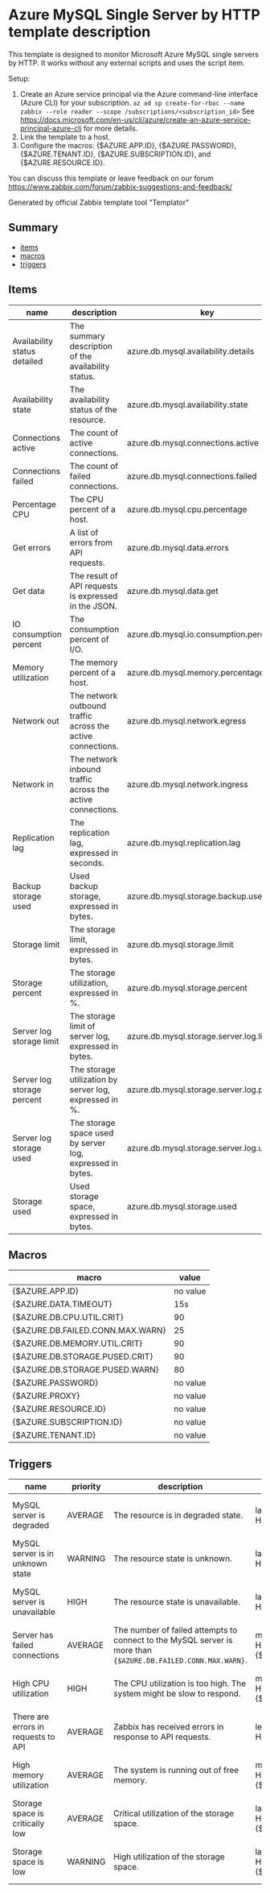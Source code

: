 # Azure MySQL Single Server by HTTP template description

This template is designed to monitor Microsoft Azure MySQL single servers by HTTP.
It works without any external scripts and uses the script item.

Setup:
  1. Create an Azure service principal via the Azure command-line interface (Azure CLI) for your subscription.
    `az ad sp create-for-rbac --name zabbix --role reader --scope /subscriptions/<subscription_id>`
    See https://docs.microsoft.com/en-us/cli/azure/create-an-azure-service-principal-azure-cli for more details.
  2. Link the template to a host.
  3. Configure the macros: {$AZURE.APP.ID}, {$AZURE.PASSWORD}, {$AZURE.TENANT.ID}, {$AZURE.SUBSCRIPTION.ID}, and {$AZURE.RESOURCE.ID}.

You can discuss this template or leave feedback on our forum https://www.zabbix.com/forum/zabbix-suggestions-and-feedback/

Generated by official Zabbix template tool "Templator"

## Summary
* [items](#items)
* [macros](#macros)
* [triggers](#triggers)

<a name="items"></a>

## Items
| name | description | key | type | delay |
| ------------- |------------- |------------- |------------- |------------- |
| Availability status detailed | The summary description of the availability status. | azure.db.mysql.availability.details | DEPENDENT | 0 |
| Availability state | The availability status of the resource. | azure.db.mysql.availability.state | DEPENDENT | 0 |
| Connections active | The count of active connections. | azure.db.mysql.connections.active | DEPENDENT | 0 |
| Connections failed | The count of failed connections. | azure.db.mysql.connections.failed | DEPENDENT | 0 |
| Percentage CPU | The CPU percent of a host. | azure.db.mysql.cpu.percentage | DEPENDENT | 0 |
| Get errors | A list of errors from API requests. | azure.db.mysql.data.errors | DEPENDENT | 0 |
| Get data | The result of API requests is expressed in the JSON. | azure.db.mysql.data.get | SCRIPT | no delay |
| IO consumption percent | The consumption percent of I/O. | azure.db.mysql.io.consumption.percent | DEPENDENT | 0 |
| Memory utilization | The memory percent of a host. | azure.db.mysql.memory.percentage | DEPENDENT | 0 |
| Network out | The network outbound traffic across the active connections. | azure.db.mysql.network.egress | DEPENDENT | 0 |
| Network in | The network inbound traffic across the active connections. | azure.db.mysql.network.ingress | DEPENDENT | 0 |
| Replication lag | The replication lag, expressed in seconds. | azure.db.mysql.replication.lag | DEPENDENT | 0 |
| Backup storage used | Used backup storage, expressed in bytes. | azure.db.mysql.storage.backup.used | DEPENDENT | 0 |
| Storage limit | The storage limit, expressed in bytes. | azure.db.mysql.storage.limit | DEPENDENT | 0 |
| Storage percent | The storage utilization, expressed in %. | azure.db.mysql.storage.percent | DEPENDENT | 0 |
| Server log storage limit | The storage limit of server log, expressed in bytes. | azure.db.mysql.storage.server.log.limit | DEPENDENT | 0 |
| Server log storage percent | The storage utilization by server log, expressed in %. | azure.db.mysql.storage.server.log.percent | DEPENDENT | 0 |
| Server log storage used | The storage space used by server log, expressed in bytes. | azure.db.mysql.storage.server.log.used | DEPENDENT | 0 |
| Storage used | Used storage space, expressed in bytes. | azure.db.mysql.storage.used | DEPENDENT | 0 |


<a name="macros"></a>

## Macros
| macro | value |
| ------------- |------------- |
| {$AZURE.APP.ID} | no value |
| {$AZURE.DATA.TIMEOUT} | 15s |
| {$AZURE.DB.CPU.UTIL.CRIT} | 90 |
| {$AZURE.DB.FAILED.CONN.MAX.WARN} | 25 |
| {$AZURE.DB.MEMORY.UTIL.CRIT} | 90 |
| {$AZURE.DB.STORAGE.PUSED.CRIT} | 90 |
| {$AZURE.DB.STORAGE.PUSED.WARN} | 80 |
| {$AZURE.PASSWORD} | no value |
| {$AZURE.PROXY} | no value |
| {$AZURE.RESOURCE.ID} | no value |
| {$AZURE.SUBSCRIPTION.ID} | no value |
| {$AZURE.TENANT.ID} | no value |


<a name="triggers"></a>

## Triggers
| name | priority | description | expression | tags | url |
| ------------- |------------- |------------- |------------- |------------- |------------- |
| MySQL server is degraded | AVERAGE | The resource is in degraded state. | last(/Azure MySQL Single Server by HTTP/azure.db.mysql.availability.state)=1 | [{"tag": "scope", "value": "availability"}] | no url |
| MySQL server is in unknown state | WARNING | The resource state is unknown. | last(/Azure MySQL Single Server by HTTP/azure.db.mysql.availability.state)=3 | [{"tag": "scope", "value": "availability"}] | no url |
| MySQL server is unavailable | HIGH | The resource state is unavailable. | last(/Azure MySQL Single Server by HTTP/azure.db.mysql.availability.state)=2 | [{"tag": "scope", "value": "availability"}] | no url |
| Server has failed connections | AVERAGE | The number of failed attempts to connect to the MySQL server is more than `{$AZURE.DB.FAILED.CONN.MAX.WARN}`. | min(/Azure MySQL Single Server by HTTP/azure.db.mysql.connections.failed,5m)>{$AZURE.DB.FAILED.CONN.MAX.WARN} | [{"tag": "scope", "value": "availability"}] | no url |
| High CPU utilization | HIGH | The CPU utilization is too high. The system might be slow to respond. | min(/Azure MySQL Single Server by HTTP/azure.db.mysql.cpu.percentage,5m)>{$AZURE.DB.CPU.UTIL.CRIT} | [{"tag": "scope", "value": "performance"}] | no url |
| There are errors in requests to API | AVERAGE | Zabbix has received errors in response to API requests. | length(last(/Azure MySQL Single Server by HTTP/azure.db.mysql.data.errors))>0 | [{"tag": "scope", "value": "availability"}] | no url |
| High memory utilization | AVERAGE | The system is running out of free memory. | min(/Azure MySQL Single Server by HTTP/azure.db.mysql.memory.percentage,5m)>{$AZURE.DB.MEMORY.UTIL.CRIT} | [{"tag": "scope", "value": "performance"}] | no url |
| Storage space is critically low | AVERAGE | Critical utilization of the storage space. | last(/Azure MySQL Single Server by HTTP/azure.db.mysql.storage.percent)>{$AZURE.DB.STORAGE.PUSED.CRIT} | [{"tag": "scope", "value": "capacity"}] | no url |
| Storage space is low | WARNING | High utilization of the storage space. | last(/Azure MySQL Single Server by HTTP/azure.db.mysql.storage.percent)>{$AZURE.DB.STORAGE.PUSED.WARN} | [{"tag": "scope", "value": "capacity"}] | no url |

